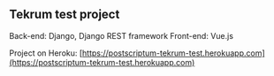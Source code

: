 ## Tekrum test project

Back-end: Django, Django REST framework
Front-end: Vue.js

Project on Heroku:
[https://postscriptum-tekrum-test.herokuapp.com](https://postscriptum-tekrum-test.herokuapp.com)
